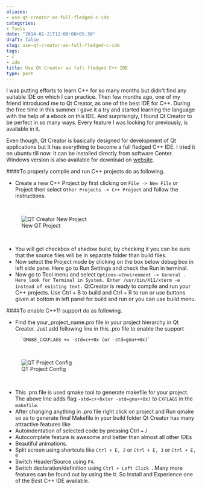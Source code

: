 ```yaml
---
aliases:
- use-qt-creator-as-full-fledged-c-ide
categories:
- Tools
date: "2014-01-21T12:00:00+05:30"
draft: false
slug: use-qt-creator-as-full-fledged-c-ide
tags:
- c
- ide
title: Use Qt Creator as full fledged C++ IDE
type: post
---
```

 I was putting efforts to learn C++ for so many months but didn't find any suitable IDE on which I can practice. Then few months ago, one of my friend introduced me to Qt Creator, as one of the best IDE for C++. During the free time in this summer I gave it a try and started learning the language with the help of a ebook on this IDE. And surprisingly, I found Qt Creator to be perfect in so many ways. Every feature I was looking for previously, is  available in it.
 

 Even though, Qt Creator is basically designed for development of Qt applications but It has everything to become a full fledged C++ IDE. I tried it on ubuntu till now. It can be installed directly from software Center. Windows version is also available for download on [website](http://qt-project.org/downloads).


####To properly compile and run C++ projects do as following.
- Create a new C++ Project by first clicking on `File -> New File` or Project then select `Other Projects -> C++ Project` and follow the instructions.

</br>
<figure>
  <img src="http://i1370.photobucket.com/albums/ag256/kushdilip/qtmenu_zps21001adc.png" alt="QT Creator New Project" >
  <figcaption>New QT Project</figcaption>
</figure>
</br>

- You will get checkbox of shadow build, by checking it you can be sure that the source files will be in separate folder than build files.
- Now select the Project mode by clicking on the box below debug box in left side pane. Here go to Run Settings and check the Run in terminal.
- Now go to Tool menu and select `Options->Environment -> General . Here look for Terminal in System. Enter /usr/bin/X11/xterm -e instead of existing text.`
QtCreator is ready to compile and run your C++ projects. Use Ctrl + B to build and Ctrl + R to run or use buttons given at bottom in left panel for build and run or you can use build menu.

####To enable C++11 support do as following.
- Find the your_project_name.pro file in your project hierarchy in Qt Creator. Just add  following line in this .pro file to enable the support

		`QMAKE_CXXFLAGS += -std=c++0x (or -std=gnu++0x)`

</br>
<figure>
  <img src="http://i1370.photobucket.com/albums/ag256/kushdilip/qtconfig_zps52ede2e2.png" alt="QT Project Config" >
  <figcaption>QT Project Config</figcaption>
</figure>
</br>


- This .pro file is used qmake tool to generate makefile for your project. The above line adds flag `-std=c++0x(or -std=gnu++0x)` to `CXFLAGS` in the `makefile`.
- After changing anything in .pro file right click on project and Run qmake so as to generate final Makefile in your build folder
Qt Creator has many attractive features like
- Autoindentation of selected code by pressing Ctrl + /
- Autocomplete feature is awesome and better than almost all other IDEs
- Beautiful animations.
- Split screen using shortcuts like  `Ctrl + E, 2` or `Ctrl + E, 3` or `Ctrl + E, 0`
- Switch Header/Source using `F4`.
- Switch declaration/definition using `Ctrl + Left Click `.
Many more features can be found out by using the it. So Install and Experience one of the Best C++ IDE available.